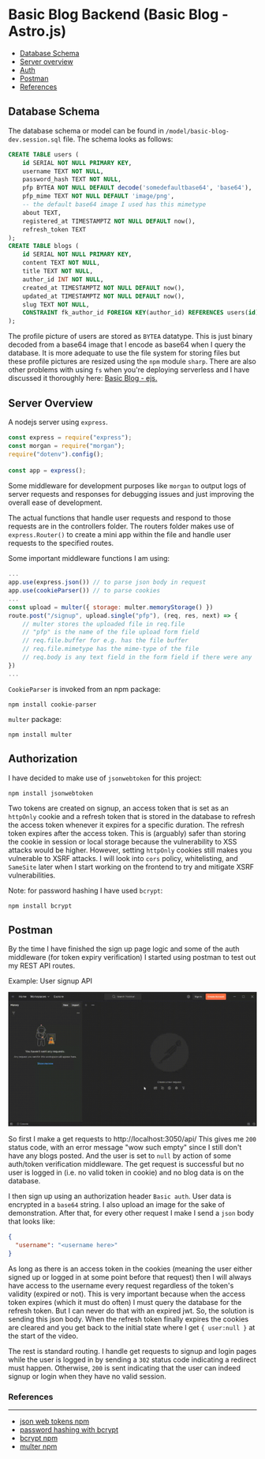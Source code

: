 # Basic Blog Backend (Basic Blog - Astro.js)

- [Database Schema](#database-schema)
- [Server overview](#server-overview)
- [Auth](#authorization)
- [Postman](#postman)
- [References]()

## Database Schema

The database schema or model can be found in `/model/basic-blog-dev.session.sql` file. The schema looks as follows:

```sql
CREATE TABLE users (
    id SERIAL NOT NULL PRIMARY KEY,
    username TEXT NOT NULL,
    password_hash TEXT NOT NULL,
    pfp BYTEA NOT NULL DEFAULT decode('somedefaultbase64', 'base64'),
    pfp_mime TEXT NOT NULL DEFAULT 'image/png',
    -- the default base64 image I used has this mimetype
    about TEXT,
    registered_at TIMESTAMPTZ NOT NULL DEFAULT now(),
    refresh_token TEXT
);
CREATE TABLE blogs (
    id SERIAL NOT NULL PRIMARY KEY,
    content TEXT NOT NULL,
    title TEXT NOT NULL,
    author_id INT NOT NULL,
    created_at TIMESTAMPTZ NOT NULL DEFAULT now(),
    updated_at TIMESTAMPTZ NOT NULL DEFAULT now(),
    slug TEXT NOT NULL,
    CONSTRAINT fk_author_id FOREIGN KEY(author_id) REFERENCES users(id)
);
```

The profile picture of users are stored as `BYTEA` datatype. This is just binary decoded from a base64 image that I encode as base64 when I query the database. It is more adequate to use the file system for storing files but these profile pictures are resized using the `npm` module `sharp`. There are also other problems with using `fs` when you're deploying serverless and I have discussed it thoroughly here: [Basic Blog - ejs.](https://github.com/MarisaCodes/basic-blog#postgresql-db-structure)

## Server Overview

A nodejs server using `express`.

```js
const express = require("express");
const morgan = require("morgan");
require("dotenv").config();

const app = express();
```

Some middleware for development purposes like `morgan` to output logs of server requests and responses for debugging issues and just improving the overall ease of development.

The actual functions that handle user requests and respond to those requests are in the controllers folder. The routers folder makes use of `express.Router()` to create a mini app within the file and handle user requests to the specified routes.

Some important middleware functions I am using:

```js
...
app.use(express.json()) // to parse json body in request
app.use(cookieParser()) // to parse cookies
...
const upload = multer({ storage: multer.memoryStorage() })
route.post("/signup", upload.single("pfp"), (req, res, next) => {
    // multer stores the uploaded file in req.file
    // "pfp" is the name of the file upload form field
    // req.file.buffer for e.g. has the file buffer
    // req.file.mimetype has the mime-type of the file
    // req.body is any text field in the form field if there were any
})
...
```

`CookieParser` is invoked from an npm package:

```
npm install cookie-parser
```

`multer` package:

```
npm install multer
```

## Authorization

I have decided to make use of `jsonwebtoken` for this project:

```
npm install jsonwebtoken
```

Two tokens are created on signup, an access token that is set as an `httpOnly` cookie and a refresh token that is stored in the database to refresh the access token whenever it expires for a specific duration. The refresh token expires after the access token. This is (arguably) safer than storing the cookie in session or local storage because the vulnerability to XSS attacks would be higher. However, setting `httpOnly` cookies still makes you vulnerable to XSRF attacks. I will look into `cors` policy, whitelisting, and `SameSite` later when I start working on the frontend to try and mitigate XSRF vulnerabilities.

Note: for password hashing I have used `bcrypt`:

```
npm install bcrypt
```

## Postman

By the time I have finished the sign up page logic and some of the auth middleware (for token expiry verification) I started using postman to test out my REST API routes.

Example: User signup API

![](./private/postman_signup_demo_compressed.gif)

So first I make a get requests to http://localhost:3050/api/
This gives me `200` status code, with an error message "wow such empty" since I still don't have any blogs posted. And the user is set to `null` by action of some auth/token verification middleware. The get request is successful but no user is logged in (i.e. no valid token in cookie) and no blog data is on the database.

I then sign up using an authorization header `Basic auth`. User data is encrypted in a `base64` string. I also upload an image for the sake of demonstration. After that, for every other request I make I send a `json` body that looks like:

```json
{
  "username": "<username here>"
}
```

As long as there is an access token in the cookies (meaning the user either signed up or logged in at some point before that request) then I will always have access to the username every request regardless of the token's validity (expired or not). This is very important because when the access token expires (which it must do often) I must query the database for the refresh token. But I can never do that with an expired jwt. So, the solution is sending this json body. When the refresh token finally expires the cookies are cleared and you get back to the initial state where I get `{ user:null }` at the start of the video.

The rest is standard routing. I handle get requests to signup and login pages while the user is logged in by sending a `302` status code indicating a redirect must happen. Otherwise, `200` is sent indicating that the user can indeed signup or login when they have no valid session.

### References

---

- [json web tokens npm](https://www.npmjs.com/package/jsonwebtoken)
- [password hashing with bcrypt](https://blog.logrocket.com/password-hashing-node-js-bcrypt/#:~:text=It%20is%20important%20to%20salt,that%20makes%20the%20hash%20unpredictable.)
- [bcrypt npm](https://www.npmjs.com/package/bcrypt?activeTab=readme)
- [multer npm](https://www.npmjs.com/package/multer)
